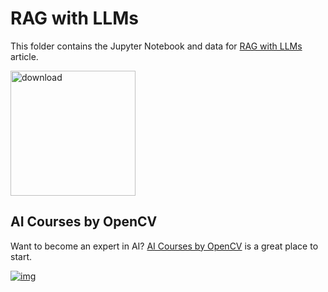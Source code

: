 # RAG with LLMs

This folder contains the Jupyter Notebook and data for [RAG with LLMs](https://learnopencv.com/rag-with-llms/) article.


[<img src="https://learnopencv.com/wp-content/uploads/2022/07/download-button-e1657285155454.png" alt="download" width="200">](https://www.dropbox.com/scl/fo/6e4msmg9206g51w9k93nw/h?rlkey=8l6v08mk7pit5tpuw85akykgs&dl=1)

## AI Courses by OpenCV

Want to become an expert in AI? [AI Courses by OpenCV](https://opencv.org/courses/) is a great place to start.

[![img](https://learnopencv.com/wp-content/uploads/2023/01/AI-Courses-By-OpenCV-Github.png)](https://opencv.org/courses/)
